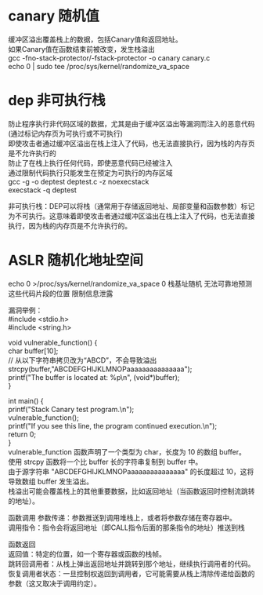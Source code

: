# canary  随机值  
缓冲区溢出覆盖栈上的数据，包括Canary值和返回地址。  
如果Canary值在函数结束前被改变，发生栈溢出  
gcc -fno-stack-protector/-fstack-protector -o canary canary.c  
echo 0 | sudo tee /proc/sys/kernel/randomize_va_space


# dep   非可执行栈
防止程序执行非代码区域的数据，尤其是由于缓冲区溢出等漏洞而注入的恶意代码(通过标记内存页为可执行或不可执行)  
即使攻击者通过缓冲区溢出在栈上注入了代码，也无法直接执行，因为栈的内存页是不允许执行的  
防止了在栈上执行任何代码，即使恶意代码已经被注入  
通过限制代码执行只能发生在预定为可执行的内存区域   
gcc -g -o deptest deptest.c -z noexecstack  
execstack -q deptest  

非可执行栈：DEP可以将栈（通常用于存储返回地址、局部变量和函数参数）标记为不可执行。这意味着即使攻击者通过缓冲区溢出在栈上注入了代码，也无法直接执行，因为栈的内存页是不允许执行的。


# ASLR 随机化地址空间
echo 0 >/proc/sys/kernel/randomize_va_space 0
栈基址随机 无法可靠地预测这些代码片段的位置 限制信息泄露


漏洞举例：  
#include <stdio.h>  
#include <string.h>  
  
void vulnerable_function() {   
    char buffer[10];  
    // 从以下字符串拷贝改为“ABCD”，不会导致溢出  
    strcpy(buffer,"ABCDEFGHIJKLMNOPaaaaaaaaaaaaaaa");  
    printf("The buffer is located at: %p\n", (void*)buffer);  
}  
  
int main() {  
    printf("Stack Canary test program.\n");  
    vulnerable_function();  
    printf("If you see this line, the program continued execution.\n");  
    return 0;  
}  
vulnerable_function 函数声明了一个类型为 char，长度为 10 的数组 buffer。  
使用 strcpy 函数将一个比 buffer 长的字符串复制到 buffer 中。  
由于源字符串 "ABCDEFGHIJKLMNOPaaaaaaaaaaaaaaa" 的长度超过 10，这将导致数组 buffer 发生溢出。   
栈溢出可能会覆盖栈上的其他重要数据，比如返回地址（当函数返回时控制流跳转的地址）。  


函数调用
参数传递：参数推送到调用堆栈上，或者将参数存储在寄存器中。  
调用指令：指令会将返回地址（即CALL指令后面的那条指令的地址）推送到栈   

函数返回    
返回值：特定的位置，如一个寄存器或函数的栈帧。   
跳转回调用者：从栈上弹出返回地址并跳转到那个地址，继续执行调用者的代码。   
恢复调用者状态：一旦控制权返回到调用者，它可能需要从栈上清除传递给函数的参数（这又取决于调用约定）。   